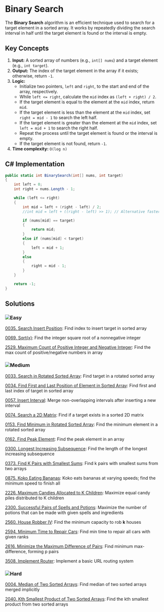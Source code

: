 # Binary Search

The **Binary Search** algorithm is an efficient technique used to search for a target element in a sorted array. It works by repeatedly dividing the search interval in half until the target element is found or the interval is empty.

## Key Concepts

1. **Input:** A sorted array of numbers (e.g., `int[] nums`) and a target element (e.g., `int target`).
2. **Output:** The index of the target element in the array if it exists; otherwise, return `-1`.
3. **Logic:**
   - Initialize two pointers, `left` and `right`, to the start and end of the array, respectively.
   - While `left <= right`, calculate the `mid` index as `(left + right) / 2`.
   - If the target element is equal to the element at the `mid` index, return `mid`.
   - If the target element is less than the element at the `mid` index, set `right = mid - 1` to search the left half.
   - If the target element is greater than the element at the `mid` index, set `left = mid + 1` to search the right half.
   - Repeat the process until the target element is found or the interval is empty.
   - If the target element is not found, return `-1`.
4. **Time complexity:** `O(log n)`

## C# Implementation

```csharp
public static int BinarySearch(int[] nums, int target)
{
    int left = 0;
    int right = nums.Length - 1;

    while (left <= right)
    {
        int mid = left + (right - left) / 2;
        //int mid = left + ((right - left) >> 1); // Alternative faster way to calculate mid

        if (nums[mid] == target)
        {
            return mid;
        }
        else if (nums[mid] < target)
        {
            left = mid + 1;
        }
        else
        {
            right = mid - 1;
        }
    }

    return -1;
}
```

## Solutions

### ![Easy](https://img.shields.io/badge/Easy-46c6c2)

[0035. Search Insert Position](/Searching%2FBinary%20Search%2F0035.%20Search%20Insert%20Position): Find index to insert target in sorted array

[0069. Sqrt(x)](/Searching%2FBinary%20Search%2F0069.%20Sqrt%28x%29): Find the integer square root of a nonnegative integer

[2529. Maximum Count of Positive Integer and Negative Integer](/Searching%2FBinary%20Search%2F2529.%20Maximum%20Count%20of%20Positive%20Integer%20and%20Negative%20Integer): Find the max count of positive/negative numbers in array

### ![Medium](https://img.shields.io/badge/Medium-fac31d)

[0033. Search in Rotated Sorted Array](/Searching%2FBinary%20Search%2F0033.%20Search%20in%20Rotated%20Sorted%20Array): Find target in a rotated sorted array

[0034. Find First and Last Position of Element in Sorted Array](/Searching%2FBinary%20Search%2F0034.%20Find%20First%20and%20Last%20Position%20of%20Element%20in%20Sorted%20Array): Find first and last index of target in sorted array

[0057. Insert Interval](/Searching%2FBinary%20Search%2F0057.%20Insert%20Interval): Merge non-overlapping intervals after inserting a new interval

[0074. Search a 2D Matrix](/Searching%2FBinary%20Search%2F0074.%20Search%20a%202D%20Matrix): Find if a target exists in a sorted 2D matrix

[0153. Find Minimum in Rotated Sorted Array](/Searching%2FBinary%20Search%2F0153.%20Find%20Minimum%20in%20Rotated%20Sorted%20Array): Find the minimum element in a rotated sorted array

[0162. Find Peak Element](/Searching%2FBinary%20Search%2F0162.%20Find%20Peak%20Element): Find the peak element in an array

[0300. Longest Increasing Subsequence](/Searching%2FBinary%20Search%2F0300.%20Longest%20Increasing%20Subsequence): Find the length of the longest increasing subsequence

[0373. Find K Pairs with Smallest Sums](/Searching%2FBinary%20Search%2F0373.%20Find%20K%20Pairs%20with%20Smallest%20Sums): Find k pairs with smallest sums from two arrays

[0875. Koko Eating Bananas](/Searching%2FBinary%20Search%2F0875.%20Koko%20Eating%20Bananas): Koko eats bananas at varying speeds; find the minimum speed to finish all

[2226. Maximum Candies Allocated to K Children](/Searching%2FBinary%20Search%2F2226.%20Maximum%20Candies%20Allocated%20to%20K%20Children): Maximize equal candy piles distributed to K children

[2300. Successful Pairs of Spells and Potions](/Searching%2FBinary%20Search%2F2300.%20Successful%20Pairs%20of%20Spells%20and%20Potions): Maximize the number of potions that can be made with given spells and ingredients

[2560. House Robber IV](/Searching%2FBinary%20Search%2F2560.%20House%20Robber%20IV): Find the minimum capacity to rob **k** houses

[2594. Minimum Time to Repair Cars](/Searching%2FBinary%20Search%2F2594.%20Minimum%20Time%20to%20Repair%20Cars): Find min time to repair all cars with given ranks

[2616. Minimize the Maximum Difference of Pairs](/Searching%2FBinary%20Search%2F2616.%20Minimize%20the%20Maximum%20Difference%20of%20Pairs): Find minimum max-difference, forming p pairs

[3508. Implement Router](/Searching%2FBinary%20Search%2F3508.%20Implement%20Router): Implement a basic URL routing system

### ![Hard](https://img.shields.io/badge/Hard-f8615c)

[0004. Median of Two Sorted Arrays](/Searching%2FBinary%20Search%2F0004.%20Median%20of%20Two%20Sorted%20Arrays): Find median of two sorted arrays merged implicitly

[2040. Kth Smallest Product of Two Sorted Arrays](/Searching%2FBinary%20Search%2F2040.%20Kth%20Smallest%20Product%20of%20Two%20Sorted%20Arrays): Find the kth smallest product from two sorted arrays
